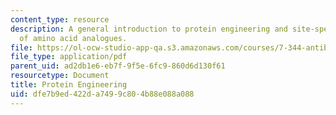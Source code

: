 ```yaml
---
content_type: resource
description: A general introduction to protein engineering and site-specific incorporation
  of amino acid analogues.
file: https://ol-ocw-studio-app-qa.s3.amazonaws.com/courses/7-344-antibiotics-toxins-and-protein-engineering-spring-2007/dfe7b9ed422da7499c804b88e088a088_protein_engineer.pdf
file_type: application/pdf
parent_uid: ad2db1e6-eb7f-9f5e-6fc9-860d6d130f61
resourcetype: Document
title: Protein Engineering
uid: dfe7b9ed-422d-a749-9c80-4b88e088a088
---
```

